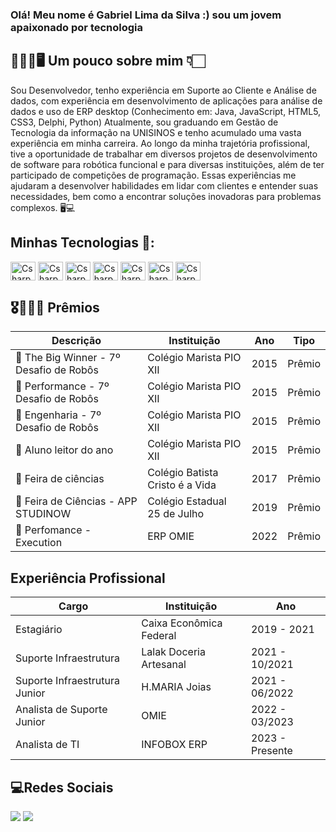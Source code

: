 ### Olá! Meu nome é Gabriel Lima da Silva :) sou um jovem apaixonado por tecnologia
## 👨🏻‍💻🖥️ Um pouco sobre mim 👇🏻

<div>
  <p>
    Sou Desenvolvedor, tenho experiência em Suporte ao Cliente e Análise de dados, com experiência em desenvolvimento de aplicações para análise de dados e uso de ERP desktop (Conhecimento em: Java, JavaScript, HTML5, CSS3, Delphi, Python)
    Atualmente, sou graduando em Gestão de Tecnologia da informação na UNISINOS e tenho acumulado uma vasta experiência em minha carreira.
    Ao longo da minha trajetória profissional, tive a oportunidade de trabalhar em diversos projetos de desenvolvimento de software para robótica funcional e para diversas instituições, além de ter participado de competições de programação. Essas experiências me ajudaram a desenvolver habilidades em lidar com clientes e entender suas necessidades, bem como a encontrar soluções inovadoras para problemas complexos. 🖥️💻
  </p>
</div>


## Minhas Tecnologias 🚀:

<div style="display: inline_block">
  <img align="center" alt="Csharp" height="30" width="40" src="https://cdn.jsdelivr.net/gh/devicons/devicon/icons/java/java-original.svg"">
  <img align="center" alt="Csharp" height="30" width="40" src="https://cdn.jsdelivr.net/gh/devicons/devicon/icons/javascript/javascript-original.svg">
  <img align="center" alt="Csharp" height="30" width="40" src="https://cdn.jsdelivr.net/gh/devicons/devicon/icons/mysql/mysql-original-wordmark.svg">  
  <img align="center" alt="Csharp" height="30" width="40" src="https://cdn.jsdelivr.net/gh/devicons/devicon/icons/html5/html5-original.svg">
   <img align="center" alt="Csharp" height="30" width="40" src="https://cdn.jsdelivr.net/gh/devicons/devicon/icons/css3/css3-original.svg">
    <img align="center" alt="Csharp" height="30" width="40" src="https://cdn.jsdelivr.net/gh/devicons/devicon/icons/python/python-original.svg"> 
     <img align="center" alt="Csharp" height="30" width="40" src="https://cdn.jsdelivr.net/gh/devicons/devicon/icons/pandas/pandas-original-wordmark.svg">

## 🎖🥇🥈🥉 Prêmios

Descrição   | Instituição   | Ano | Tipo
--------- | --------- | ------ | ------
🏅 The Big Winner - 7º Desafio de Robôs| Colégio Marista PIO XII | 2015 | Prêmio
🏅 Performance - 7º Desafio de Robôs| Colégio Marista PIO XII | 2015 | Prêmio
🏅 Engenharia - 7º Desafio de Robôs| Colégio Marista PIO XII | 2015 | Prêmio
🏅 Aluno leitor do ano | Colégio Marista PIO XII | 2015 | Prêmio
🏅 Feira de ciências | Colégio Batista Cristo é a Vida| 2017 | Prêmio
🏅 Feira de Ciências - APP STUDINOW | Colégio Estadual 25 de Julho | 2019 | Prêmio
🏅 Perfomance - Execution| ERP OMIE | 2022 | Prêmio


## Experiência Profissional

Cargo   | Instituição   | Ano | 
--------- | --------- | ------ 
Estagiário| Caixa Econômica Federal | 2019 - 2021
Suporte Infraestrutura | Lalak Doceria Artesanal | 2021 - 10/2021
Suporte Infraestrutura Junior | H.MARIA Joias | 2021 - 06/2022
Analista de Suporte Junior | OMIE | 2022 - 03/2023
Analista de TI | INFOBOX ERP | 2023 - Presente


## 💻Redes Sociais


<div> 
  <a href="https://www.instagram.com/gabriee_llima" target="_blank"><img src="https://img.shields.io/badge/-Instagram-%23E4405F?style=for-the-badge&logo=instagram&logoColor=white" target="_blank"></a>
  <a href="https://www.linkedin.com/in/gabriellimadasilva2003" target="_blank"><img src="https://img.shields.io/badge/-LinkedIn-%230077B5?style=for-the-badge&logo=linkedin&logoColor=white" target="_blank"></a> 
</div>
